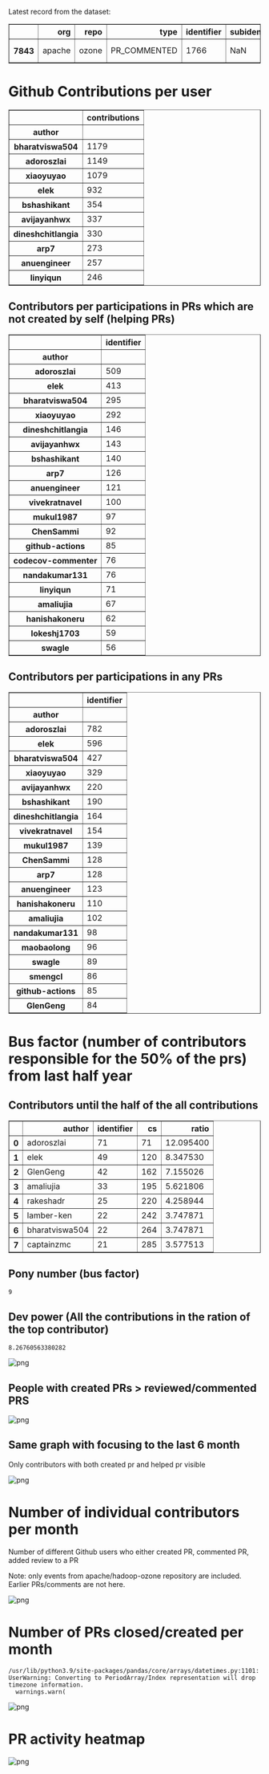 Latest record from the dataset:




<div>
<table border="1" class="dataframe">
  <thead>
    <tr style="text-align: right;">
      <th></th>
      <th>org</th>
      <th>repo</th>
      <th>type</th>
      <th>identifier</th>
      <th>subidentifier</th>
      <th>date</th>
      <th>author</th>
      <th>owner</th>
    </tr>
  </thead>
  <tbody>
    <tr>
      <th>7843</th>
      <td>apache</td>
      <td>ozone</td>
      <td>PR_COMMENTED</td>
      <td>1766</td>
      <td>NaN</td>
      <td>2021-02-11 04:27:15+00:00</td>
      <td>bharatviswa504</td>
      <td>bharatviswa504</td>
    </tr>
  </tbody>
</table>
</div>



# Github Contributions per user





<div>
<table border="1" class="dataframe">
  <thead>
    <tr style="text-align: right;">
      <th></th>
      <th>contributions</th>
    </tr>
    <tr>
      <th>author</th>
      <th></th>
    </tr>
  </thead>
  <tbody>
    <tr>
      <th>bharatviswa504</th>
      <td>1179</td>
    </tr>
    <tr>
      <th>adoroszlai</th>
      <td>1149</td>
    </tr>
    <tr>
      <th>xiaoyuyao</th>
      <td>1079</td>
    </tr>
    <tr>
      <th>elek</th>
      <td>932</td>
    </tr>
    <tr>
      <th>bshashikant</th>
      <td>354</td>
    </tr>
    <tr>
      <th>avijayanhwx</th>
      <td>337</td>
    </tr>
    <tr>
      <th>dineshchitlangia</th>
      <td>330</td>
    </tr>
    <tr>
      <th>arp7</th>
      <td>273</td>
    </tr>
    <tr>
      <th>anuengineer</th>
      <td>257</td>
    </tr>
    <tr>
      <th>linyiqun</th>
      <td>246</td>
    </tr>
  </tbody>
</table>
</div>



## Contributors per participations in PRs which are not created by self (helping PRs)




<div>
<table border="1" class="dataframe">
  <thead>
    <tr style="text-align: right;">
      <th></th>
      <th>identifier</th>
    </tr>
    <tr>
      <th>author</th>
      <th></th>
    </tr>
  </thead>
  <tbody>
    <tr>
      <th>adoroszlai</th>
      <td>509</td>
    </tr>
    <tr>
      <th>elek</th>
      <td>413</td>
    </tr>
    <tr>
      <th>bharatviswa504</th>
      <td>295</td>
    </tr>
    <tr>
      <th>xiaoyuyao</th>
      <td>292</td>
    </tr>
    <tr>
      <th>dineshchitlangia</th>
      <td>146</td>
    </tr>
    <tr>
      <th>avijayanhwx</th>
      <td>143</td>
    </tr>
    <tr>
      <th>bshashikant</th>
      <td>140</td>
    </tr>
    <tr>
      <th>arp7</th>
      <td>126</td>
    </tr>
    <tr>
      <th>anuengineer</th>
      <td>121</td>
    </tr>
    <tr>
      <th>vivekratnavel</th>
      <td>100</td>
    </tr>
    <tr>
      <th>mukul1987</th>
      <td>97</td>
    </tr>
    <tr>
      <th>ChenSammi</th>
      <td>92</td>
    </tr>
    <tr>
      <th>github-actions</th>
      <td>85</td>
    </tr>
    <tr>
      <th>codecov-commenter</th>
      <td>76</td>
    </tr>
    <tr>
      <th>nandakumar131</th>
      <td>76</td>
    </tr>
    <tr>
      <th>linyiqun</th>
      <td>71</td>
    </tr>
    <tr>
      <th>amaliujia</th>
      <td>67</td>
    </tr>
    <tr>
      <th>hanishakoneru</th>
      <td>62</td>
    </tr>
    <tr>
      <th>lokeshj1703</th>
      <td>59</td>
    </tr>
    <tr>
      <th>swagle</th>
      <td>56</td>
    </tr>
  </tbody>
</table>
</div>



## Contributors per participations in any PRs




<div>
<table border="1" class="dataframe">
  <thead>
    <tr style="text-align: right;">
      <th></th>
      <th>identifier</th>
    </tr>
    <tr>
      <th>author</th>
      <th></th>
    </tr>
  </thead>
  <tbody>
    <tr>
      <th>adoroszlai</th>
      <td>782</td>
    </tr>
    <tr>
      <th>elek</th>
      <td>596</td>
    </tr>
    <tr>
      <th>bharatviswa504</th>
      <td>427</td>
    </tr>
    <tr>
      <th>xiaoyuyao</th>
      <td>329</td>
    </tr>
    <tr>
      <th>avijayanhwx</th>
      <td>220</td>
    </tr>
    <tr>
      <th>bshashikant</th>
      <td>190</td>
    </tr>
    <tr>
      <th>dineshchitlangia</th>
      <td>164</td>
    </tr>
    <tr>
      <th>vivekratnavel</th>
      <td>154</td>
    </tr>
    <tr>
      <th>mukul1987</th>
      <td>139</td>
    </tr>
    <tr>
      <th>ChenSammi</th>
      <td>128</td>
    </tr>
    <tr>
      <th>arp7</th>
      <td>128</td>
    </tr>
    <tr>
      <th>anuengineer</th>
      <td>123</td>
    </tr>
    <tr>
      <th>hanishakoneru</th>
      <td>110</td>
    </tr>
    <tr>
      <th>amaliujia</th>
      <td>102</td>
    </tr>
    <tr>
      <th>nandakumar131</th>
      <td>98</td>
    </tr>
    <tr>
      <th>maobaolong</th>
      <td>96</td>
    </tr>
    <tr>
      <th>swagle</th>
      <td>89</td>
    </tr>
    <tr>
      <th>smengcl</th>
      <td>86</td>
    </tr>
    <tr>
      <th>github-actions</th>
      <td>85</td>
    </tr>
    <tr>
      <th>GlenGeng</th>
      <td>84</td>
    </tr>
  </tbody>
</table>
</div>



# Bus factor (number of contributors responsible for the 50% of the prs) from last half year

## Contributors until the half of the all contributions




<div>
<table border="1" class="dataframe">
  <thead>
    <tr style="text-align: right;">
      <th></th>
      <th>author</th>
      <th>identifier</th>
      <th>cs</th>
      <th>ratio</th>
    </tr>
  </thead>
  <tbody>
    <tr>
      <th>0</th>
      <td>adoroszlai</td>
      <td>71</td>
      <td>71</td>
      <td>12.095400</td>
    </tr>
    <tr>
      <th>1</th>
      <td>elek</td>
      <td>49</td>
      <td>120</td>
      <td>8.347530</td>
    </tr>
    <tr>
      <th>2</th>
      <td>GlenGeng</td>
      <td>42</td>
      <td>162</td>
      <td>7.155026</td>
    </tr>
    <tr>
      <th>3</th>
      <td>amaliujia</td>
      <td>33</td>
      <td>195</td>
      <td>5.621806</td>
    </tr>
    <tr>
      <th>4</th>
      <td>rakeshadr</td>
      <td>25</td>
      <td>220</td>
      <td>4.258944</td>
    </tr>
    <tr>
      <th>5</th>
      <td>lamber-ken</td>
      <td>22</td>
      <td>242</td>
      <td>3.747871</td>
    </tr>
    <tr>
      <th>6</th>
      <td>bharatviswa504</td>
      <td>22</td>
      <td>264</td>
      <td>3.747871</td>
    </tr>
    <tr>
      <th>7</th>
      <td>captainzmc</td>
      <td>21</td>
      <td>285</td>
      <td>3.577513</td>
    </tr>
  </tbody>
</table>
</div>



## Pony number (bus factor)




    9



## Dev power (All the contributions in the ration of the top contributor)




    8.26760563380282




    
![png](github-contributions_files/github-contributions_18_0.png)
    


## People with created PRs > reviewed/commented PRS


    
![png](github-contributions_files/github-contributions_21_0.png)
    


## Same graph with focusing to the last 6 month

Only contributors with both created pr and helped pr visible


    
![png](github-contributions_files/github-contributions_25_0.png)
    


# Number of individual contributors per month

Number of different Github users who either created PR, commented PR, added review to a PR

Note: only events from apache/hadoop-ozone repository are included. Earlier PRs/comments are not here.


    
![png](github-contributions_files/github-contributions_28_0.png)
    


# Number of PRs closed/created per month

    /usr/lib/python3.9/site-packages/pandas/core/arrays/datetimes.py:1101: UserWarning: Converting to PeriodArray/Index representation will drop timezone information.
      warnings.warn(



    
![png](github-contributions_files/github-contributions_31_0.png)
    


# PR activity heatmap


    
![png](github-contributions_files/github-contributions_34_0.png)
    


